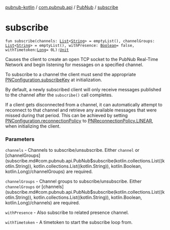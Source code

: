 [pubnub-kotlin](../../index.md) / [com.pubnub.api](../index.md) / [PubNub](index.md) / [subscribe](./subscribe.md)

# subscribe

`fun subscribe(channels: `[`List`](https://kotlinlang.org/api/latest/jvm/stdlib/kotlin.collections/-list/index.html)`<`[`String`](https://kotlinlang.org/api/latest/jvm/stdlib/kotlin/-string/index.html)`> = emptyList(), channelGroups: `[`List`](https://kotlinlang.org/api/latest/jvm/stdlib/kotlin.collections/-list/index.html)`<`[`String`](https://kotlinlang.org/api/latest/jvm/stdlib/kotlin/-string/index.html)`> = emptyList(), withPresence: `[`Boolean`](https://kotlinlang.org/api/latest/jvm/stdlib/kotlin/-boolean/index.html)` = false, withTimetoken: `[`Long`](https://kotlinlang.org/api/latest/jvm/stdlib/kotlin/-long/index.html)` = 0L): `[`Unit`](https://kotlinlang.org/api/latest/jvm/stdlib/kotlin/-unit/index.html)

Causes the client to create an open TCP socket to the PubNub Real-Time Network and begin listening for messages
on a specified channel.

To subscribe to a channel the client must send the appropriate [PNConfiguration.subscribeKey](../-p-n-configuration/subscribe-key.md) at initialization.

By default, a newly subscribed client will only receive messages published to the channel
after the `subscribe()` call completes.

If a client gets disconnected from a channel, it can automatically attempt to reconnect to that channel
and retrieve any available messages that were missed during that period.
This can be achieved by setting [PNConfiguration.reconnectionPolicy](../-p-n-configuration/reconnection-policy.md) to [PNReconnectionPolicy.LINEAR](../../com.pubnub.api.enums/-p-n-reconnection-policy/-l-i-n-e-a-r.md), when
initializing the client.

### Parameters

`channels` - Channels to subscribe/unsubscribe. Either `channel` or [channelGroups](subscribe.md#com.pubnub.api.PubNub$subscribe(kotlin.collections.List((kotlin.String)), kotlin.collections.List((kotlin.String)), kotlin.Boolean, kotlin.Long)/channelGroups) are required.

`channelGroups` - Channel groups to subscribe/unsubscribe. Either `channelGroups` or [channels](subscribe.md#com.pubnub.api.PubNub$subscribe(kotlin.collections.List((kotlin.String)), kotlin.collections.List((kotlin.String)), kotlin.Boolean, kotlin.Long)/channels) are required.

`withPresence` - Also subscribe to related presence channel.

`withTimetoken` - A timetoken to start the subscribe loop from.